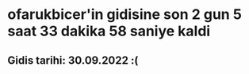 # ofarukbicer'in gidisine son 2 gun 5 saat 33 dakika 58 saniye kaldi

## Gidis tarihi: 30.09.2022 :(